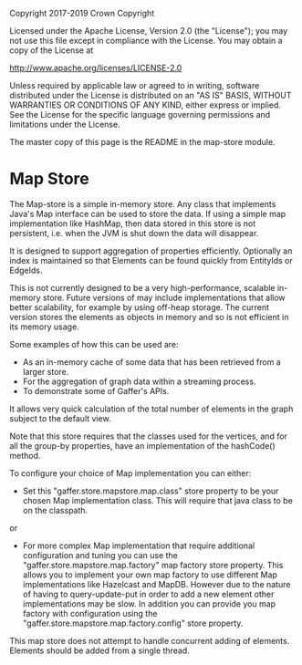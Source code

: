 Copyright 2017-2019 Crown Copyright

Licensed under the Apache License, Version 2.0 (the "License");
you may not use this file except in compliance with the License.
You may obtain a copy of the License at

  http://www.apache.org/licenses/LICENSE-2.0

Unless required by applicable law or agreed to in writing, software
distributed under the License is distributed on an "AS IS" BASIS,
WITHOUT WARRANTIES OR CONDITIONS OF ANY KIND, either express or implied.
See the License for the specific language governing permissions and
limitations under the License.

The master copy of this page is the README in the map-store module.

Map Store
===================

The Map-store is a simple in-memory store. 
Any class that implements Java's Map interface can be used to store the data.
If using a simple map implementation like HashMap, then data stored in this store is not persistent, i.e. when the JVM is shut down the data will disappear.

It is designed to support aggregation of properties efficiently. 
Optionally an index is maintained so that Elements can be found quickly from EntityIds or EdgeIds.

This is not currently designed to be a very high-performance, scalable in-memory store. 
Future versions of may include implementations that allow better scalability, for example by using off-heap storage. 
The current version stores the elements as objects in memory and so is not efficient in its memory usage.

Some examples of how this can be used are:

- As an in-memory cache of some data that has been retrieved from a larger store.
- For the aggregation of graph data within a streaming process.
- To demonstrate some of Gaffer's APIs.

It allows very quick calculation of the total number of elements in the graph subject to the default view.

Note that this store requires that the classes used for the vertices, and for all the group-by properties, have an implementation of the hashCode() method.

To configure your choice of Map implementation you can either:

- Set this "gaffer.store.mapstore.map.class" store property to be your chosen Map implementation class. This will require that java class to be on the classpath.

or

- For more complex Map implementation that require additional configuration and tuning you can use the "gaffer.store.mapstore.map.factory" map factory store property.
This allows you to implement your own map factory to use different Map implementations like Hazelcast and MapDB. 
However due to the nature of having to query-update-put in order to add a new element other implementations may be slow. 
In addition you can provide you map factory with configuration using the "gaffer.store.mapstore.map.factory.config" store property.

This map store does not attempt to handle concurrent adding of elements. Elements should be added from a single thread.

